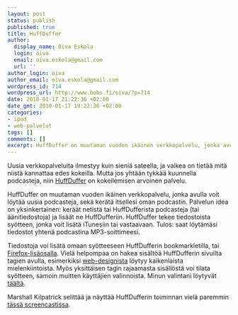 ```yaml
---
layout: post
status: publish
published: true
title: HuffDuffer
author:
  display_name: Oiva Eskola
  login: oiva
  email: oiva.eskola@gmail.com
  url: ''
author_login: oiva
author_email: oiva.eskola@gmail.com
wordpress_id: 714
wordpress_url: http://www.bobs.fi/oiva/?p=714
date: 2010-01-17 21:22:36 +02:00
date_gmt: 2010-01-17 19:22:36 +02:00
categories:
- ipod
- web-palvelut
tags: []
comments: []
excerpt: HuffDuffer on muutaman vuoden ikäinen verkkopalvelu, jonka avulla voit löytää uusia podcasteja, sekä kerätä itsellesi oman podcastin.
---
```

<p>Uusia verkkopalveluita ilmestyy kuin sieniä sateella, ja vaikea on tietää mitä niistä kannattaa edes kokeilla. Mutta jos yhtään tykkää kuunnella podcasteja, niin <a href="http://huffduffer.com/about" target="_blank">HuffDuffer</a> on kokeilemisen arvoinen palvelu.</p>
<p>HuffDuffer on muutaman vuoden ikäinen verkkopalvelu, jonka avulla voit löytää uusia podcasteja, sekä kerätä itsellesi oman podcastin. Palvelun idea on yksinkertainen: keräät netistä tai HuffDufferista podcasteja (tai äänitiedostoja) ja lisäät ne HuffDufferiin. HuffDuffer tekee tiedostoista syötteen, jonka voit lisätä iTunesiin tai vastaavaan. Tulos: saat löytämäsi tiedostot yhtenä podcastina MP3-soittimeesi.</p>
<p>Tiedostoja voi lisätä omaan syötteeseen HuffDufferin bookmarkletilla, tai <a title="HuffDuffer Firefox Add-on" href="https://addons.mozilla.org/en-US/firefox/addon/13448/" target="_blank">Firefox-lisäosalla</a>. Vielä helpompaa on hakea sisältöä HuffDufferin sivuilta tagien avulla, esimerkiksi <a title="HuffDuffer: web design" href="http://huffduffer.com/tags/web+design" target="_blank">web-designista</a> löytyy kaikenlaista mielenkiintoista. Myös yksittäisen tagin rajaamasta sisällöstä voi tilata syötteen, samoin muitten käyttäjien valinnoista. Minun valintani löytyvät <a title="HuffDuffer: Oiva" href="http://huffduffer.com/oiva" target="_blank">täältä</a>.</p>
<p>Marshall Kilpatrick selittää ja näyttää HuffDufferin toiminnan vielä paremmin <a href="http://www.youtube.com/watch?v=jko3q8f1-Ls">tässä screencastissa</a>.</p>
